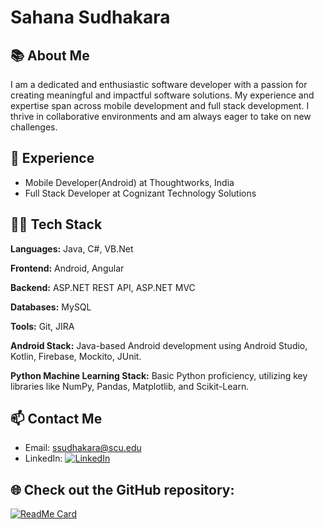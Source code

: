 # Sahana Sudhakara

## 📚 About Me 

I am a dedicated and enthusiastic software developer with a passion for creating meaningful and impactful software solutions. My experience and expertise span across mobile development and full stack development. I thrive in collaborative environments and am always eager to take on new challenges.

## 🌟 Experience

- Mobile Developer(Android) at Thoughtworks, India
- Full Stack Developer at Cognizant Technology Solutions

## 👩‍💻 Tech Stack

**Languages:** Java, C#, VB.Net

**Frontend:** Android, Angular

**Backend:** ASP.NET REST API, ASP.NET MVC

**Databases:** MySQL

**Tools:** Git, JIRA

**Android Stack:** Java-based Android development using Android Studio, Kotlin, Firebase, Mockito, JUnit.

**Python Machine Learning Stack:** Basic Python proficiency, utilizing key libraries like NumPy, Pandas, Matplotlib, and Scikit-Learn.

## 📫 Contact Me
- Email: [ssudhakara@scu.edu](mailto:ssudhakara@scu.edu)
- LinkedIn: [![LinkedIn](https://img.shields.io/badge/LinkedIn-0077B5?style=for-the-badge&logo=linkedin&logoColor=white)](https://www.linkedin.com/in/sahana-sudhakara)
  
## 🌐 Check out the GitHub repository:

[![ReadMe Card](https://github-readme-stats.vercel.app/api/pin/?username=SahanaSudhakara&repo=Machine-learning-Algorithms&show_owner=True)](https://github.com/SahanaSudhakara/Machine-learning-Algorithms)
